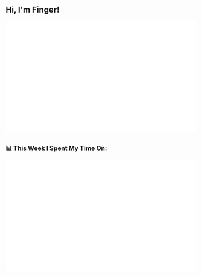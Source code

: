<h2> Hi, I'm Finger!</h2>

<img align="right" src="https://raw.githubusercontent.com/spianmo/github-stats/master/generated/overview.svg#gh-light-mode-only">

<!-- <img align="right" height="160em" src="https://github-readme-stats-eight-theta.vercel.app/api/top-langs/?username=spianmo&layout=compact&langs_count=8&theme=algolia"/>	 -->
	
```go
package main

type Me struct {
	Name   string
	Job    string
	Code   string
	Skills string
}

func main() {
	me := &Me{
		Name:   "Finger",
		Job:    "Client-side Engineer",
		Code:   "Java and C++ and Others",
		Skills: "Android Security NLP ^o^",
	}
	_ = me
}
```


<h3>📊 This Week I Spent My Time On:</h3>
<img align='right' src="https://raw.githubusercontent.com/spianmo/github-stats/master/generated/languages.svg#gh-light-mode-only">

<!--START_SECTION:waka-->

```txt
Java                   16 hrs 40 mins  █████████████▓░░░░░░░░░░░   54.62 %
XML                    7 hrs           █████▓░░░░░░░░░░░░░░░░░░░   22.99 %
C++                    2 hrs 55 mins   ██▒░░░░░░░░░░░░░░░░░░░░░░   09.57 %
CMake                  1 hr 37 mins    █▒░░░░░░░░░░░░░░░░░░░░░░░   05.35 %
ObjectiveC             33 mins         ▒░░░░░░░░░░░░░░░░░░░░░░░░   01.81 %
```

<!--END_SECTION:waka-->
